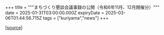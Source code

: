 +++
title = """まちづくり懇談会議事録の公開（令和6年11月、12月開催分）"""
date = 2025-01-31T03:00:00.000Z
expiryDate = 2025-03-06T01:44:56.715Z
tags = ["kuriyama","news"]
+++


[[source]](https://www.town.kuriyama.hokkaido.jp/site/matikon/30108.html)
